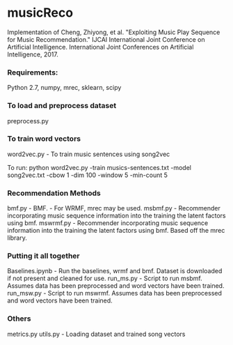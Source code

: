 # musicReco

Implementation of Cheng, Zhiyong, et al. "Exploiting Music Play Sequence for Music Recommendation." IJCAI International Joint Conference on Artificial Intelligence. International Joint Conferences on Artificial Intelligence, 2017.

### Requirements: 
Python 2.7, numpy, mrec, sklearn, scipy


### To load and preprocess dataset
preprocess.py

### To train word vectors
word2vec.py - To train music sentences using song2vec

To run: python word2vec.py -train musics-sentences.txt -model song2vec.txt -cbow 1 -dim 100 -window 5 -min-count 5

### Recommendation Methods

bmf.py  - BMF. 
		- For WRMF, mrec may be used.
msbmf.py - Recommender incorporating music sequence information into the training the latent factors using bmf.
mswrmf.py - Recommender incorporating music sequence information into the training the latent factors using bmf. Based off the mrec library.


### Putting it all together
Baselines.ipynb - Run the baselines, wrmf and bmf.
Dataset is downloaded if not present and cleaned for use.
run_ms.py - Script to run msbmf. Assumes data has been preprocessed and word vectors have been trained.
run_msw.py - Script to run mswrmf. Assumes data has been preprocessed and word vectors have been trained.

### Others
metrics.py
utils.py - Loading dataset and trained song vectors

 
